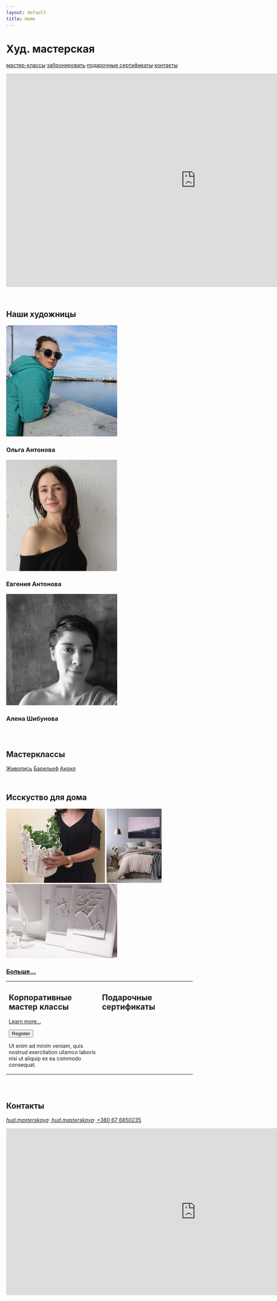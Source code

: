 ```yaml
---
layout: default
title: Home
---
```

<h1>Худ. мастерская</h1>
<p class="menu">
  <a href="#masterclasses">мастер-классы</a><span class="dot">·</span><a href="#rsvp">забронировать</a><span class="dot">·</span><a href="#gift-certificates">подарочные сертификаты</a><span class="dot">·</span><a href="#contacts">контакты</a>
</p>

<div id="video" align="center">
  <iframe
    width="1024"
    height="576"
    src="https://www.youtube.com/embed/3GG6V4ZDTXs"
    frameborder="0"
    allow="accelerometer; autoplay; encrypted-media; gyroscope; picture-in-picture"
    allowfullscreen>
  </iframe>
</div>

<div id="our-painters" style="padding-top: 2em">
  <h2>Наши художницы</h2>
  <div class="painter">
    <img src="img/olga.jpg" width="300px">
    <h3>
      <a href="https://www.facebook.com/olga.antonova.art"><i class="fab fa-facebook"></i></a>
      <a href="https://www.instagram.com/olma__/"><i class="fab fa-instagram"></i></a>
      Ольга Антонова
    </h3>
  </div>
  <div class="painter">
    <img src="img/eugenia.jpg" width="300px">
    <h3>
      <a href="https://www.facebook.com/evgenia.antonova.39"><i class="fab fa-facebook"></i></a>
      <a href="https://www.instagram.com/antonova_art/"><i class="fab fa-instagram"></i></a>
      Евгения Антонова
    </h3>
  </div>
  <div class="painter">
    <img src="img/alena.jpg" width="300px">
    <h3>
      <a href="https://www.facebook.com/alena.bondarenko.77"><i class="fab fa-facebook"></i></a>
      <a href="https://www.instagram.com/shybunova/"><i class="fab fa-instagram"></i></a>
      Алена Шибунова
    </h3>
  </div>
</div>

<div id="masterclasses" style="padding-top: 2em">
  <h2>Мастерклассы</h2>
  <a href="/painting" class="ms-class ms-main-painting">Живопись</a>
  <a href="/bas-relief" class="ms-class ms-main-bas-relief">Барельеф</a>
  <a href="/acrylic" class="ms-class ms-main-acrylic">Акрил</a>
</div>

<div id="house-arts" style="padding-top: 2em">
  <h2>Исскуство для дома</h2>
  <a href="#"><img src="img/house-arts-1.jpg" height="200px"></a>
  <a href="#"><img src="img/house-arts-2.jpg" height="200px"></a>
  <a href="#"><img src="img/house-arts-3.jpg" height="200px"></a>
  <h3><a href="#">Больше...</a></h3>
</div>

<table width="100%">
  <tr>
    <td width="50%" valign="top">
      <h2 id="corporate">Корпоративные мастер классы</h2>
      <p>
        <a href="/corporate">Learn more...</a>
      </p>
        <form action="/abc"><input type="Submit" value="Register"/></form>
      <p>
        Ut enim ad minim veniam, quis nostrud exercitation ullamco laboris nisi ut aliquip ex ea commodo consequat.
      </p>
    </td>
    <td width="50%" valign="top">
      <h2 id="gift-certificates">Подарочные сертификаты</h2>
    </td>
  </tr>
</table>

<div id="contacts" style="padding-top: 2em">
  <h2>Контакты</h2>
  <p class="menu">
  <a href="https://www.facebook.com/hud.masterskaya"><i class="fab fa-facebook"> hud.masterskaya</i></a><span class="dot">·</span><a href="https://www.instagram.com/hud.masterskaya/"><i class="fab fa-instagram"> hud.masterskaya</i></a><span class="dot">·</span><a href="tel:+380676850235"><i class="fas fa-phone"></i> +380 67 6850235</a>
  </p>

  <iframe src="https://www.google.com/maps/embed?pb=!1m18!1m12!1m3!1d1269.8830619758999!2d30.43763968158482!3d50.464079679582845!2m3!1f0!2f0!3f0!3m2!1i1024!2i768!4f13.1!3m3!1m2!1s0x0%3A0x918430a76842d60!2z0JbQmiAiR29sZGVuIFBhcmsi!5e0!3m2!1sen!2sua!4v1548710047119" width="1024" height="450" frameborder="0" style="border:0" allowfullscreen></iframe>
</div>
